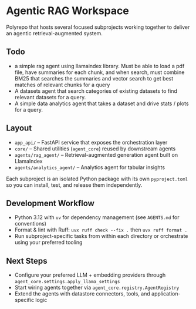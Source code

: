 # Agentic RAG Workspace

Polyrepo that hosts several focused subprojects working together to deliver an agentic retrieval-augmented system.

## Todo
- a simple rag agent using llamaindex library. Must be able to load a pdf file, have summaries for each chunk, 
and when search, must combine BM25 that searches the summaries and vector search to get best matches of relevant
chunks for a query
- A datasets agent that search categories of existing datasets to find relevant datasets for a query.
- A simple data analytics agent that takes a dataset and drive stats / plots for a query.
## Layout
- `app_api/` – FastAPI service that exposes the orchestration layer
- `core/` – Shared utilities (`agent_core`) reused by downstream agents
- `agents/rag_agent/` – Retrieval-augmented generation agent built on LlamaIndex
- `agents/analytics_agent/` – Analytics agent for tabular insights

Each subproject is an isolated Python package with its own `pyproject.toml` so you can install, test, and release them independently.

## Development Workflow
- Python 3.12 with `uv` for dependency management (see `AGENTS.md` for conventions)
- Format & lint with Ruff: `uvx ruff check --fix .` then `uvx ruff format .`
- Run subproject-specific tasks from within each directory or orchestrate using your preferred tooling

## Next Steps
- Configure your preferred LLM + embedding providers through `agent_core.settings.apply_llama_settings`
- Start wiring agents together via `agent_core.registry.AgentRegistry`
- Extend the agents with datastore connectors, tools, and application-specific logic
